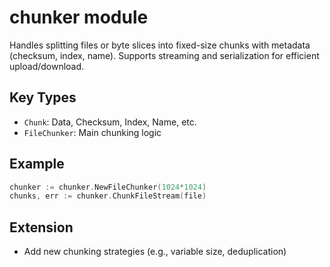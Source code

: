 # chunker module

Handles splitting files or byte slices into fixed-size chunks with metadata (checksum, index, name). Supports streaming and serialization for efficient upload/download.

## Key Types
- `Chunk`: Data, Checksum, Index, Name, etc.
- `FileChunker`: Main chunking logic

## Example
```go
chunker := chunker.NewFileChunker(1024*1024)
chunks, err := chunker.ChunkFileStream(file)
```

## Extension
- Add new chunking strategies (e.g., variable size, deduplication)
